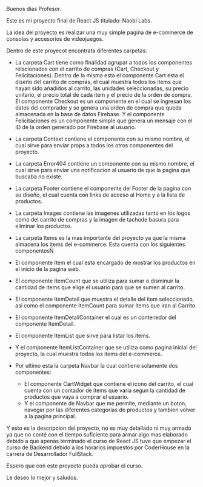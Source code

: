 Buenos días Profesor.

Este es mi proyecto final de React JS titulado: Naobi Labs.

La idea del proyecto es realizar una muy simple pagina de e-commerce de consolas y accesorios de videojuegos.

Dentro de este proyecot encontrata diferentes carpetas:

- La carpeta Cart tiene como finalidad agrupar a todos los componentes relacionados con el carrito de compras (Cart, Checkout y Felicitaciones). Dentro de la misma esta el componente Cart esta el diseño del carrito de compras, el cual muestra todos los items que hayan sido añadidos al carrito, las unidades seleccionadas, su precio unitario, el precio total de cada item y el precio de la orden de compra. El componente Checkout es un componente en el cual se ingresan los datos del comprador y se genera una orden de compra que queda almacenada en la base de datos Firebase. Y el componente Felicitaciones es un componente simple que genera un mensaje con el ID de la orden generado por Firebase al usuario.

- La carpeta Context contiene el componente con su mismo nombre, el cual sirve para enviar props a todos los otros componentes del proyecto.

- La carpeta Error404 contiene un componente con su mismo nombre, el cual sirve para enviar una notificacion al usuario de que la pagina que buscaba no existe.

- La carpeta Footer contiene el componente del Footer de la pagina con su diseño, el cual cuenta con links de acceso al Home y a la lista de productos.

- La carpeta Images contiene las imagenes utilizadas tanto en los logos como del carrito de compras y la imagen de tachode basura para eliminar los productos.

- La carpeta Items es la mas importante del proyecto ya que la misma almacena los items del e-commerce. Esta cuenta con los siguientes componentesÑ

 - El componente Item el cual esta encargado de mostrar los productos en el inicio de la pagina web.
 - El componente ItemCount que se utiliza para sumar o disminuir la cantidad de items que elige el usuario para que se sumen al carrito.
 - El componente ItemDetail que muestra el detalle del item seleccionado, asi como el componente ItemCount para sumar items que iran al Carrito.
 - El componente ItemDetailContainer el cual es un contenedor del componente ItemDetail.
 - El componente ItemList que sirve para listar los items.
 - Y el componente ItemListContainer que se utiliza como pagina inicial del proyecto, la cual muestra todos los items del e-commerce.

- Por ultimo esta la carpeta Navbar la cual contiene solamente dos componentes:

  - El componente CartWidget que contiene el icono del carrito, el cual cuenta con un contador de items que varia segun la cantidad de productos que vaya a comprar el usuario.
  - Y el componente de Navbar que me permite, mediante un boton, navegar por las diferentes categorias de productos y tambien volver a la pagina principal.


Y esto es la descripcion del proyecto, no es muy detallado ni muy armado ya que no conté con el tiempo suficiente para armar algo mas elaborado debido a que apenas terminado el curso de React JS tuve que empezar el curso de Backend debido a los horarios impuestos por CoderHouse en la carrera de Desarrollador FullStack.

Espero que con este proyecto pueda aprobar el curso.

Le deseo lo mejor y saludos.

